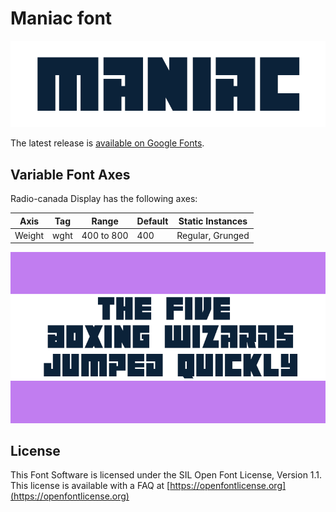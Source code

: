 
# Maniac font

![Image](image1.png)

The latest release is [available on Google Fonts](https://github.com/vladimirnikolic1/Maniac).

## Variable Font Axes

Radio-canada Display has the following axes:

Axis | Tag | Range | Default | Static Instances
--- | --- | --- | --- | ---
Weight | wght | 400 to 800 | 400 | Regular, Grunged

![Image](image2.png)

## License

This Font Software is licensed under the SIL Open Font License, Version 1.1.
This license is available with a FAQ at [https://openfontlicense.org](https://openfontlicense.org)


